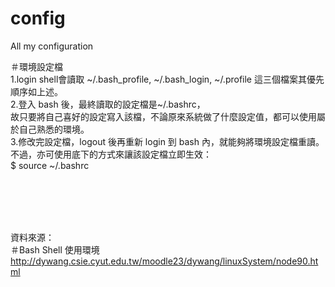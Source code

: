 config
======

All my configuration<br/>


＃環境設定檔<br/>
  1.login shell會讀取 ~/.bash_profile, ~/.bash_login, ~/.profile 這三個檔案其優先順序如上述。<br/>
  2.登入 bash 後，最終讀取的設定檔是~/.bashrc，<br/>
    故只要將自己喜好的設定寫入該檔，不論原來系統做了什麼設定值，都可以使用屬於自己熟悉的環境。<br/>
  3.修改完設定檔，logout 後再重新 login 到 bash 內，就能夠將環境設定檔重讀。不過，亦可使用底下的方式來讓該設定檔立即生效：<br/>
    $ source ~/.bashrc<br/>


<br/><br/><br/><br/>



資料來源：<br/>
＃Bash Shell 使用環境<br/>
  http://dywang.csie.cyut.edu.tw/moodle23/dywang/linuxSystem/node90.html<br/>
